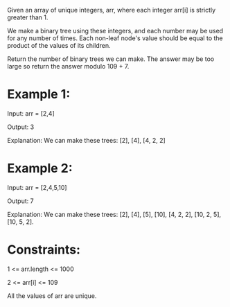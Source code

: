 Given an array of unique integers, arr, where each integer arr[i] is strictly greater than 1.

We make a binary tree using these integers, and each number may be used for any
number of times. Each non-leaf node's value should be equal to the product of 
the values of its children.

Return the number of binary trees we can make. The answer may be too 
large so return the answer modulo 109 + 7.

# Example 1:

Input: arr = [2,4]

Output: 3

Explanation: We can make these trees: [2], [4], [4, 2, 2]

# Example 2:

Input: arr = [2,4,5,10]

Output: 7

Explanation: We can make these trees: [2], [4], [5], [10], [4, 2, 2], [10, 2, 5], [10, 5, 2].
 
# Constraints:

1 <= arr.length <= 1000

2 <= arr[i] <= 109

All the values of arr are unique.
